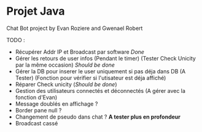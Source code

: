# Projet Java

Chat Bot project by Evan Roziere and Gwenael Robert

TODO : 

- Récupérer Addr IP et Broadcast par software *Done*
- Gérer les retours de user infos (Pendant le timer) (Tester Check Unicity par la même occasion) *Should be done*
- Gérer la DB pour inserer le user uniquement si pas déja dans DB (A Tester) (Fonction pour vérifier si l'utisateur est déja affiché)
- Réparer Check unicity (*Should be done*)
- Gestion des utilisateurs connectés et déconnectés (A gérer avec la fonction d'Evan)
- Message doublés en affichage ? 
- Border pane null ? 
- Changement de pseudo dans chat ? **A tester plus en profondeur**
- Broadcast cassé 
